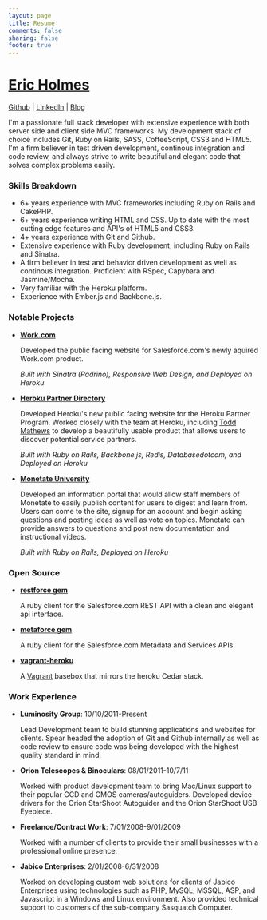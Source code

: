 ```yaml
---
layout: page
title: Resume
comments: false
sharing: false
footer: true
---
```


# [Eric Holmes](mailto:eric@ejholmes.net)

[Github](https://github.com/ejholmes) | [LinkedIn](http://www.linkedin.com/profile/view?id=143474716&trk=tab_pro) | [Blog](https://ejholmes.github.com)


I'm a passionate full stack developer with extensive experience with both server side and
client side MVC frameworks. My development stack of choice includes Git, Ruby on Rails, SASS,
CoffeeScript, CSS3 and HTML5. I'm a firm believer in test driven development, continous 
integration and code review, and always strive to write beautiful and elegant code that solves
complex problems easily.

### Skills Breakdown

* 6+ years experience with MVC frameworks including Ruby on Rails and CakePHP.
* 6+ years experience writing HTML and CSS. Up to date with the most cutting edge
  features and API's of HTML5 and CSS3.
* 4+ years experience with Git and Github.
* Extensive experience with Ruby development, including Ruby on Rails and Sinatra.
* A firm believer in test and behavior driven development as well as continous integration.
  Proficient with RSpec, Capybara and Jasmine/Mocha.
* Very familiar with the Heroku platform.
* Experience with Ember.js and Backbone.js.

### Notable Projects

* **[Work.com](http://work.com)**

  Developed the public facing website for Salesforce.com's newly aquired Work.com product.

  _Built with Sinatra (Padrino), Responsive Web Design, and Deployed on Heroku_

* **[Heroku Partner Directory](http://partners.heroku.com/)**
  
  Developed Heroku's new public facing website for the Heroku Partner Program. Worked closely 
  with the team at Heroku, including [Todd Mathews](http://todd.heroku.com) to develop a
  beautifully usable product that allows users to discover potential service
  partners.
  
  _Built with Ruby on Rails, Backbone.js, Redis, Databasedotcom, and Deployed on Heroku_
  
* **[Monetate University](http://university.monetate.com)**

  Developed an information portal that would allow staff members of Monetate to easily publish
  content for users to digest and learn from. Users can come to the site, signup for an account 
  and begin asking questions and posting ideas as well as vote on topics. Monetate can provide
  answers to questions and post new documentation and instructional videos.
  
  _Built with Ruby on Rails, Deployed on Heroku_

### Open Source
 
* **[restforce gem](https://github.com/ejholmes/restforce)**

  A ruby client for the Salesforce.com REST API with a clean and elegant
  api interface.

* **[metaforce gem](https://github.com/ejholmes/metaforce)**

  A ruby client for the Salesforce.com Metadata and Services APIs.

* **[vagrant-heroku](https://github.com/ejholmes/vagrant-heroku)**

  A [Vagrant](http://vagrantup.com/) basebox that mirrors the heroku Cedar stack.
  
  
### Work Experience

* **Luminosity Group**: 10/10/2011-Present
  
  Lead Development team to build stunning applications and websites for clients. Spear headed the
  adoption of Git and Github internally as well as code review to ensure code was being
  developed with the highest quality standard in mind.

* **Orion Telescopes & Binoculars**: 08/01/2011-10/7/11

  Worked with product development team to bring Mac/Linux support to their popular CCD and CMOS
  cameras/autoguiders. Developed device drivers for the Orion StarShoot Autoguider and the Orion
  StarShoot USB Eyepiece.
  
* **Freelance/Contract Work**: 7/01/2008-9/01/2009

  Worked with a number of clients to provide their small businesses with a professional online
  presence.
  
* **Jabico Enterprises**: 2/01/2008-6/31/2008

  Worked on developing custom web solutions for clients of Jabico Enterprises using technologies
  such as PHP, MySQL, MSSQL, ASP, and Javascript in a Windows and Linux environment. Also
  provided technical support to customers of the sub-company Sasquatch Computer.
